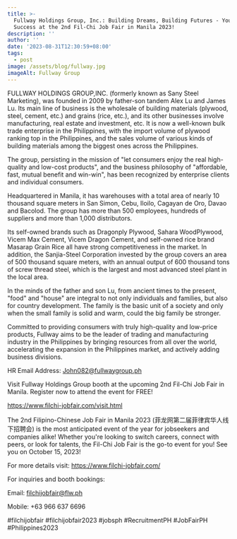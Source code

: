 ```yaml
---
title: >-
  Fullway Holdings Group, Inc.: Building Dreams, Building Futures - Your Path to
  Success at the 2nd Fil-Chi Job Fair in Manila 2023!
description: ''
author: ''
date: '2023-08-31T12:30:59+08:00'
tags:
  - post
image: /assets/blog/fullway.jpg
imageAlt: Fullway Group
---
```

FULLWAY HOLDINGS GROUP,INC. (formerly known as Sany Steel Marketing), was founded in 2009 by father-son tandem Alex Lu and James Lu. Its main line of business is the wholesale of building materials (plywood, steel, cement, etc.) and grains (rice, etc.), and its other businesses involve manufacturing, real estate and investment, etc. It is now a well-known bulk trade enterprise in the Philippines, with the import volume of plywood ranking top in the Philippines, and the sales volume of various kinds of building materials among the biggest ones across the Philippines.

The group, persisting in the mission of "let consumers enjoy the real high-quality and low-cost products", and the business philosophy of "affordable, fast, mutual benefit and win-win", has been recognized by enterprise clients and individual consumers.

Headquartered in Manila, it has warehouses with a total area of nearly 10 thousand square meters in San Simon, Cebu, Iloilo, Cagayan de Oro, Davao and Bacolod. The group has more than 500 employees, hundreds of suppliers and more than 1,000 distributors.

Its self-owned brands such as Dragonply Plywood, Sahara WoodPlywood, Vicem Max Cement, Vicem Dragon Cement, and self-owned rice brand Masarap Grain Rice all have strong competitiveness in the market. In addition, the Sanjia-Steel Corporation invested by the group covers an area of 500 thousand square meters, with an annual output of 600 thousand tons of screw thread steel, which is the largest and most advanced steel plant in the local area.

In the minds of the father and son Lu, from ancient times to the present, "food" and "house" are integral to not only individuals and families, but also for country development. The family is the basic unit of a society and only when the small family is solid and warm, could the big family be stronger.

Committed to providing consumers with truly high-quality and low-price products, Fullway aims to be the leader of trading and manufacturing industry in the Philippines by bringing resources from all over the world, accelerating the expansion in the Philippines market, and actively adding business divisions.

HR Email Address: John082@fullwaygroup.ph

Visit Fullway Holdings Group booth at the upcoming 2nd Fil-Chi Job Fair in Manila. Register now to attend the event for FREE!

<https://www.filchi-jobfair.com/visit.html>

The 2nd Filipino-Chinese Job Fair in Manila 2023 (菲龙网第二届菲律宾华人线下招聘会) is the most anticipated event of the year for jobseekers and companies alike! Whether you're looking to switch careers, connect with peers, or look for talents, the Fil-Chi Job Fair is the go-to event for you! See you on October 15, 2023!

For more details visit: <https://www.filchi-jobfair.com/>

For inquiries and booth bookings:

Email: filchijobfair@flw.ph

Mobile: +63 966 637 6696

\#filchijobfair #filchijobfair2023 #jobsph #RecruitmentPH #JobFairPH #Philippines2023
